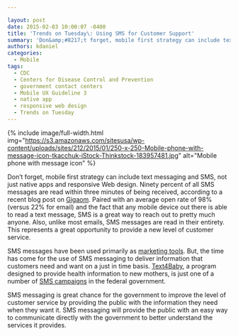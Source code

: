 ```yaml
---

layout: post
date: 2015-02-03 10:00:07 -0400
title: 'Trends on Tuesday\: Using SMS for Customer Support'
summary: 'Don&amp;#8217;t forget, mobile first strategy can include text messaging and SMS, not just native apps and responsive Web design. Ninety percent of all SMS messages are read within three minutes of being received, according to a recent blog post on Gigaom. Paired with an average open rate of 98% (versus 22% for email) and the'
authors: kdaniel
categories:
  - Mobile
tags:
  - CDC
  - Centers for Disease Control and Prevention
  - government contact centers
  - Mobile UX Guideline 3
  - native app
  - responsive web design
  - Trends on Tuesday
---
```



{% include image/full-width.html img="https://s3.amazonaws.com/sitesusa/wp-content/uploads/sites/212/2015/01/250-x-250-Mobile-phone-with-message-icon-tkacchuk-iStock-Thinkstock-183957481.jpg" alt="Mobile phone with message icon" %} 

Don&#8217;t forget, mobile first strategy can include text messaging and SMS, not just native apps and responsive Web design. Ninety percent of all SMS messages are read within three minutes of being received, according to a recent blog post on [Gigaom](https://gigaom.com/2015/01/18/why-sms-is-the-new-channel-for-customer-support/). Paired with an average open rate of 98% (versus 22% for email) and the fact that any mobile device out there is able to read a text message, SMS is a great way to reach out to pretty much anyone. Also, unlike most emails, SMS messages are read in their entirety. This represents a great opportunity to provide a new level of customer service.

SMS messages have been used primarily as [marketing tools](https://www.WHATEVER/2013/07/23/trends-on-tuesday-uprise-of-sms-marketing/). But, the time has come for the use of SMS messaging to deliver information that customers need and want on a just in time basis. [Text4Baby](https://www.WHATEVER/2012/08/21/sms-or-short-message-service/), a program designed to provide health information to new mothers, is just one of a number of [SMS campaigns](https://www.WHATEVER/2012/05/12/national-contact-centers-text-message-program/) in the federal government.

SMS messaging is great chance for the government to improve the level of customer service by providing the public with the information they need when they want it. SMS messaging will provide the public with an easy way to communicate directly with the government to better understand the services it provides.

&nbsp;